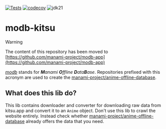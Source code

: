 [![Tests](https://github.com/manami-project/modb-kitsu/actions/workflows/tests.yml/badge.svg)](https://github.com/manami-project/modb-kitsu/actions/workflows/tests.yml) [![codecov](https://codecov.io/gh/manami-project/modb-kitsu/graph/badge.svg?token=J80GB1OPNB)](https://codecov.io/gh/manami-project/modb-kitsu) ![jdk21](https://img.shields.io/badge/jdk-21-informational)
# modb-kitsu

> [!WARNING]  
> The content of this repository has been moved to [https://github.com/manami-project/modb-app](https://github.com/manami-project/modb-app)

_[modb](https://github.com/manami-project?tab=repositories&q=modb&type=source)_ stands for _**M**anami **O**ffline **D**ata**B**ase_. Repositories prefixed with this acronym are used to create the [manami-project/anime-offline-database](https://github.com/manami-project/anime-offline-database).

## What does this lib do?
This lib contains downloader and converter for downloading raw data from kitsu.app and convert it to an `Anime` object.
Don't use this lib to crawl the website entirely. Instead check whether [manami-project/anime-offline-database](https://github.com/manami-project/anime-offline-database) already offers the data that you need.
